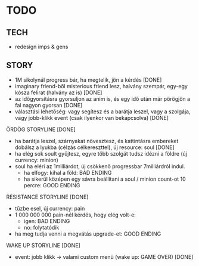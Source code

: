 TODO
====

TECH
----
- redesign imps & gens


STORY
-----
- 1M sikolynál progress bár, ha megtelik, jön a kérdés [DONE]
- imaginary friend-ből misterious friend lesz, halvány szempár, egy-egy kósza felirat (halvány az is) [DONE]
- az időgyorsításra gyorsuljon az anim is, és egy idő után már pörögjön a fal nagyon gyorsan [DONE]
- választási lehetőség: vagy segítesz és a barátja leszel, vagy a szolgája, vagy jobb-klikk event (csak ilyenkor van bekapcsolva) [DONE]


ÖRDÖG STORYLINE [DONE]
- ha barátja leszel, szárnyakat növesztesz, és kattintásra embereket dobálsz a lyukba (célzás célkereszttel), új resource: soul [DONE]
- ha elég sok soult gyűjtesz, egyre több szolgát tudsz idézni a földre (új currency: minion)
- soul ha eléri az 1milliárdot, új csökkenő progressbar 7milliárdról indul.
    - ha elfogy: kihal a föld: BAD ENDING
    - ha sikerül középen egy sávra beállítani a soul / minion count-ot 10 percre: GOOD ENDING


RESISTANCE STORYLINE [DONE]
- tűzbe esel, új currency: pain
- 1 000 000 000 pain-nél kérdés, hogy elég volt-e:
    - igen: BAD ENDING
    - no: folytatódik
- ha meg tudja venni a megvátás upgrade-et: GOOD ENDING


WAKE UP STORYLINE [DONE]
- event: jobb klikk -> valami custom menü (wake up: GAME OVER) [DONE]
